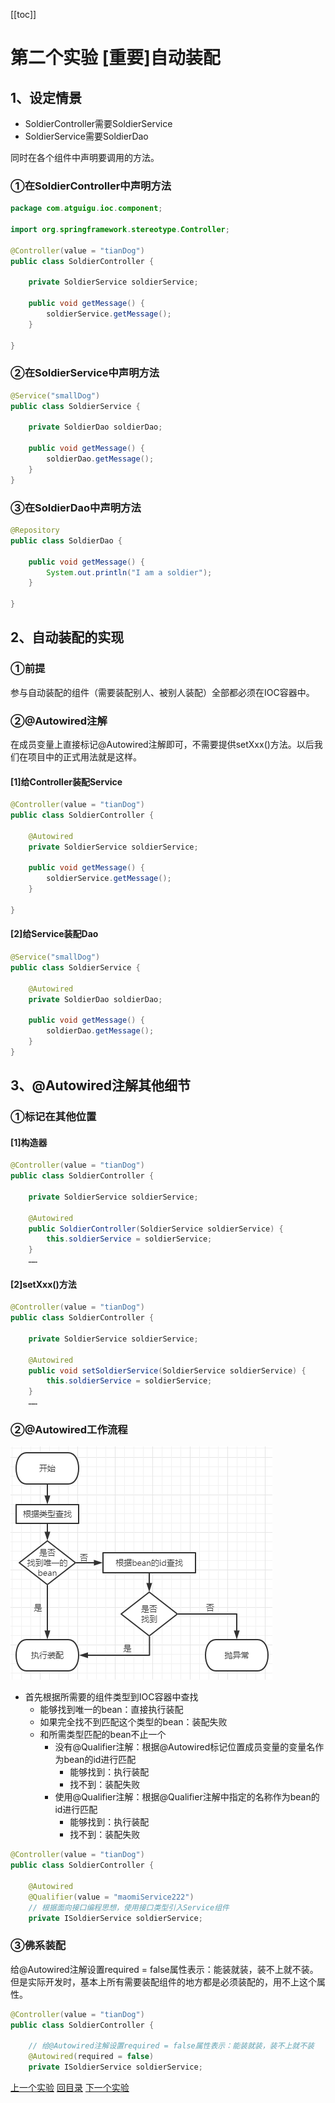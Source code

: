 [[toc]]

# 第二个实验 [重要]自动装配

## 1、设定情景

- SoldierController需要SoldierService
- SoldierService需要SoldierDao

同时在各个组件中声明要调用的方法。



### ①在SoldierController中声明方法

```java
package com.atguigu.ioc.component;

import org.springframework.stereotype.Controller;

@Controller(value = "tianDog")
public class SoldierController {

    private SoldierService soldierService;

    public void getMessage() {
        soldierService.getMessage();
    }

}
```



### ②在SoldierService中声明方法

```java
@Service("smallDog")
public class SoldierService {

    private SoldierDao soldierDao;

    public void getMessage() {
        soldierDao.getMessage();
    }
}
```



### ③在SoldierDao中声明方法

```java
@Repository
public class SoldierDao {

    public void getMessage() {
        System.out.println("I am a soldier");
    }

}
```



## 2、自动装配的实现

### ①前提

参与自动装配的组件（需要装配别人、被别人装配）全部都必须在IOC容器中。



### ②@Autowired注解

在成员变量上直接标记@Autowired注解即可，不需要提供setXxx()方法。以后我们在项目中的正式用法就是这样。

#### [1]给Controller装配Service

```java
@Controller(value = "tianDog")
public class SoldierController {
    
    @Autowired
    private SoldierService soldierService;
    
    public void getMessage() {
        soldierService.getMessage();
    }
    
}
```



#### [2]给Service装配Dao

```java
@Service("smallDog")
public class SoldierService {
    
    @Autowired
    private SoldierDao soldierDao;
    
    public void getMessage() {
        soldierDao.getMessage();
    }
}
```



## 3、@Autowired注解其他细节

### ①标记在其他位置

#### [1]构造器

```java
@Controller(value = "tianDog")
public class SoldierController {
    
    private SoldierService soldierService;
    
    @Autowired
    public SoldierController(SoldierService soldierService) {
        this.soldierService = soldierService;
    }
    ……
```



#### [2]setXxx()方法

```java
@Controller(value = "tianDog")
public class SoldierController {

    private SoldierService soldierService;

    @Autowired
    public void setSoldierService(SoldierService soldierService) {
        this.soldierService = soldierService;
    }
    ……
```



### ②@Autowired工作流程

![images](../images/img018.png)

- 首先根据所需要的组件类型到IOC容器中查找
  - 能够找到唯一的bean：直接执行装配
  - 如果完全找不到匹配这个类型的bean：装配失败
  - 和所需类型匹配的bean不止一个
    - 没有@Qualifier注解：根据@Autowired标记位置成员变量的变量名作为bean的id进行匹配
      - 能够找到：执行装配
      - 找不到：装配失败
    - 使用@Qualifier注解：根据@Qualifier注解中指定的名称作为bean的id进行匹配
      - 能够找到：执行装配
      - 找不到：装配失败



```java
@Controller(value = "tianDog")
public class SoldierController {
    
    @Autowired
    @Qualifier(value = "maomiService222")
    // 根据面向接口编程思想，使用接口类型引入Service组件
    private ISoldierService soldierService;
```





### ③佛系装配

给@Autowired注解设置required = false属性表示：能装就装，装不上就不装。但是实际开发时，基本上所有需要装配组件的地方都是必须装配的，用不上这个属性。

```java
@Controller(value = "tianDog")
public class SoldierController {

    // 给@Autowired注解设置required = false属性表示：能装就装，装不上就不装
    @Autowired(required = false)
    private ISoldierService soldierService;
```



[上一个实验](experiment01.html) [回目录](../verse04.html) [下一个实验](experiment03.html)
